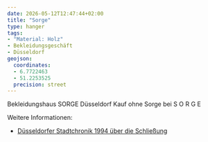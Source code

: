 ```yaml
---
date: 2026-05-12T12:47:44+02:00
title: "Sorge"
type: hanger
tags:
- "Material: Holz"
- Bekleidungsgeschäft
- Düsseldorf
geojson:
  coordinates:
  - 6.7722463
  - 51.2253525
  precision: street
---
```

Bekleidungshaus SORGE Düsseldorf
Kauf ohne Sorge bei S O R G E


<div class="notes">
Weitere Informationen:
<ul>
<li><a href="https://www.duesseldorf.de/stadtarchiv/stadtgeschichte/chronik/1994">Düsseldorfer Stadtchronik 1994 über die Schließung</a></li>
</ul>
</div>
